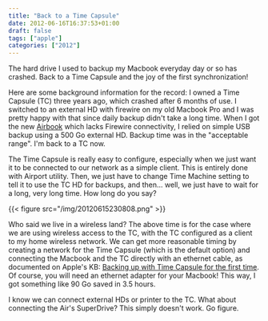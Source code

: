 ```yaml
---
title: "Back to a Time Capsule"
date: 2012-06-16T16:37:53+01:00
draft: false
tags: ["apple"]
categories: ["2012"]
---
```


The hard drive I used to backup my Macbook everyday day or so has crashed. Back to a Time Capsule and the joy of the first synchronization!

Here are some background information for the record: I owned a Time Capsule (TC) three years ago, which crashed after 6 months of use. I switched to an external HD with firewire on my old Macbook Pro and I was pretty happy with that since daily backup didn't take a long time. When I got the new [Airbook](/post/welcome-to-the-macbook-air.md) which lacks Firewire connectivity, I relied on simple USB backup using a 500 Go external HD. Backup time was in the "acceptable range". I'm back to a TC now.

The Time Capsule is really easy to configure, especially when we just want it to be connected to our network as a simple client. This is entirely done with Airport utility. Then, we just have to change Time Machine setting to tell it to use the TC HD for backups, and then... well, we just have to wait for a long, very long time. How long do you say?

{{< figure src="/img/20120615230808.png" >}}

Who said we live in a wireless land? The above time is for the case where we are using wireless access to the TC, with the TC configured as a client to my home wireless network. We can get more reasonable timing by creating a network for the Time Capsule (which is the default option) and connecting the Macbook and the TC directly with an ethernet cable, as documented on Apple's KB: [Backing up with Time Capsule for the first time](http://support.apple.com/kb/HT1175). Of course, you will need an ethernet adapter for your Macbook! This way, I got something like 90 Go saved in 3.5 hours.

I know we can connect external HDs or printer to the TC. What about connecting the Air's SuperDrive? This simply doesn't work. Go figure.